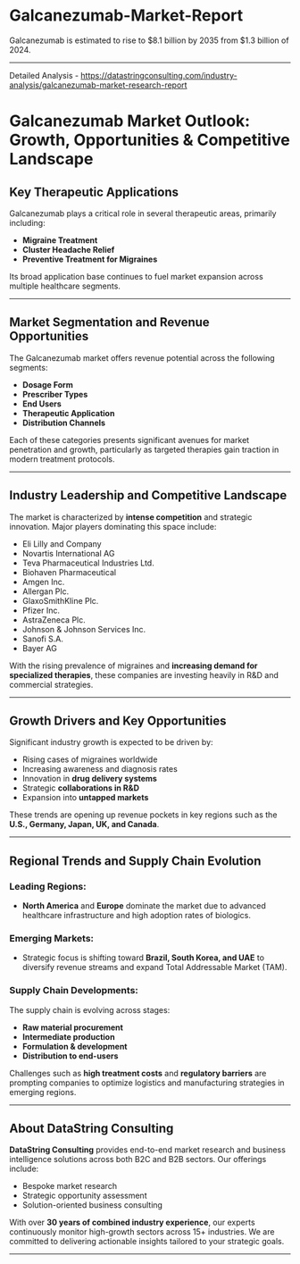 # Galcanezumab-Market-Report
Galcanezumab is estimated to rise to $8.1 billion by 2035 from $1.3 billion of 2024. 

---

Detailed Analysis - https://datastringconsulting.com/industry-analysis/galcanezumab-market-research-report

# **Galcanezumab Market Outlook: Growth, Opportunities & Competitive Landscape**

## **Key Therapeutic Applications**

Galcanezumab plays a critical role in several therapeutic areas, primarily including:

* **Migraine Treatment**
* **Cluster Headache Relief**
* **Preventive Treatment for Migraines**

Its broad application base continues to fuel market expansion across multiple healthcare segments.

---

## **Market Segmentation and Revenue Opportunities**

The Galcanezumab market offers revenue potential across the following segments:

* **Dosage Form**
* **Prescriber Types**
* **End Users**
* **Therapeutic Application**
* **Distribution Channels**

Each of these categories presents significant avenues for market penetration and growth, particularly as targeted therapies gain traction in modern treatment protocols.

---

## **Industry Leadership and Competitive Landscape**

The market is characterized by **intense competition** and strategic innovation. Major players dominating this space include:

* Eli Lilly and Company
* Novartis International AG
* Teva Pharmaceutical Industries Ltd.
* Biohaven Pharmaceutical
* Amgen Inc.
* Allergan Plc.
* GlaxoSmithKline Plc.
* Pfizer Inc.
* AstraZeneca Plc.
* Johnson & Johnson Services Inc.
* Sanofi S.A.
* Bayer AG

With the rising prevalence of migraines and **increasing demand for specialized therapies**, these companies are investing heavily in R\&D and commercial strategies.

---

## **Growth Drivers and Key Opportunities**

Significant industry growth is expected to be driven by:

* Rising cases of migraines worldwide
* Increasing awareness and diagnosis rates
* Innovation in **drug delivery systems**
* Strategic **collaborations in R\&D**
* Expansion into **untapped markets**

These trends are opening up revenue pockets in key regions such as the **U.S., Germany, Japan, UK, and Canada**.

---

## **Regional Trends and Supply Chain Evolution**

### Leading Regions:

* **North America** and **Europe** dominate the market due to advanced healthcare infrastructure and high adoption rates of biologics.

### Emerging Markets:

* Strategic focus is shifting toward **Brazil, South Korea, and UAE** to diversify revenue streams and expand Total Addressable Market (TAM).

### Supply Chain Developments:

The supply chain is evolving across stages:

* **Raw material procurement**
* **Intermediate production**
* **Formulation & development**
* **Distribution to end-users**

Challenges such as **high treatment costs** and **regulatory barriers** are prompting companies to optimize logistics and manufacturing strategies in emerging regions.

---

## **About DataString Consulting**

**DataString Consulting** provides end-to-end market research and business intelligence solutions across both B2C and B2B sectors. Our offerings include:

* Bespoke market research
* Strategic opportunity assessment
* Solution-oriented business consulting

With over **30 years of combined industry experience**, our experts continuously monitor high-growth sectors across 15+ industries. We are committed to delivering actionable insights tailored to your strategic goals.

---

